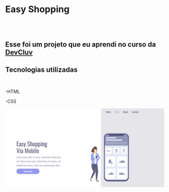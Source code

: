 <h1>Easy Shopping</h1>
<br>
<br>
<h2>Esse foi um projeto que eu aprendi no curso da <a href="https://rodolfomori.com.br/DevClub">DevCluv</a></h2>

<h2>Tecnologias utilizadas</h2>
<br>
<P>-HTML</P>
<P>-CSS</P>

<img src="https://github.com/Dionathanlara/Easy-Shopping/blob/main/desktop.png?raw=true" />
